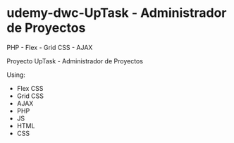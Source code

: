 # udemy-dwc-UpTask - Administrador de Proyectos

PHP - Flex - Grid CSS - AJAX

Proyecto UpTask - Administrador de Proyectos

Using:

- Flex CSS
- Grid CSS
- AJAX
- PHP
- JS
- HTML
- CSS
